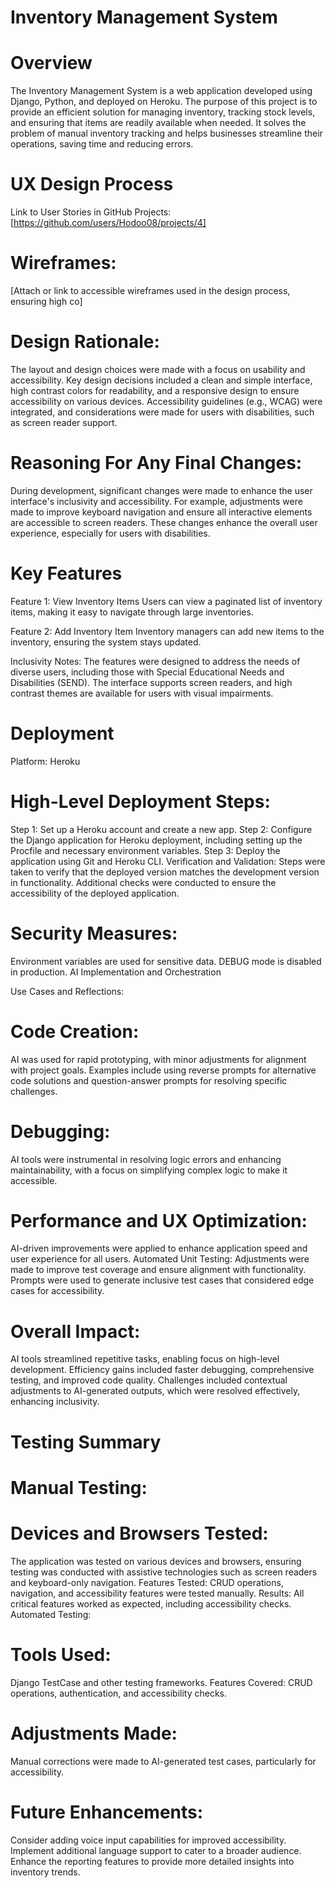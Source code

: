 # Inventory Management System

# Overview

The Inventory Management System is a web application developed using Django, Python, and deployed on Heroku. The purpose of this project is to provide an efficient solution for managing inventory, tracking stock levels, and ensuring that items are readily available when needed. It solves the problem of manual inventory tracking and helps businesses streamline their operations, saving time and reducing errors.

# UX Design Process

Link to User Stories in GitHub Projects:
[https://github.com/users/Hodoo08/projects/4]

# Wireframes:

[Attach or link to accessible wireframes used in the design process, ensuring high co]

# Design Rationale:

The layout and design choices were made with a focus on usability and accessibility. Key design decisions included a clean and simple interface, high contrast colors for readability, and a responsive design to ensure accessibility on various devices. Accessibility guidelines (e.g., WCAG) were integrated, and considerations were made for users with disabilities, such as screen reader support.

# Reasoning For Any Final Changes:

During development, significant changes were made to enhance the user interface's inclusivity and accessibility. For example, adjustments were made to improve keyboard navigation and ensure all interactive elements are accessible to screen readers. These changes enhance the overall user experience, especially for users with disabilities.

# Key Features

Feature 1: View Inventory Items
Users can view a paginated list of inventory items, making it easy to navigate through large inventories.

Feature 2: Add Inventory Item
Inventory managers can add new items to the inventory, ensuring the system stays updated.

Inclusivity Notes:
The features were designed to address the needs of diverse users, including those with Special Educational Needs and Disabilities (SEND). The interface supports screen readers, and high contrast themes are available for users with visual impairments.

# Deployment
Platform: Heroku

# High-Level Deployment Steps:

Step 1: Set up a Heroku account and create a new app.
Step 2: Configure the Django application for Heroku deployment, including setting up the Procfile and necessary environment variables.
Step 3: Deploy the application using Git and Heroku CLI.
Verification and Validation:
Steps were taken to verify that the deployed version matches the development version in functionality. Additional checks were conducted to ensure the accessibility of the deployed application.

# Security Measures:

Environment variables are used for sensitive data.
DEBUG mode is disabled in production.
AI Implementation and Orchestration

Use Cases and Reflections:

# Code Creation: 
AI was used for rapid prototyping, with minor adjustments for alignment with project goals. Examples include using reverse prompts for alternative code solutions and question-answer prompts for resolving specific challenges.

# Debugging: 
AI tools were instrumental in resolving logic errors and enhancing maintainability, with a focus on simplifying complex logic to make it accessible.

# Performance and UX Optimization: 
AI-driven improvements were applied to enhance application speed and user experience for all users.
Automated Unit Testing: Adjustments were made to improve test coverage and ensure alignment with functionality. Prompts were used to generate inclusive test cases that considered edge cases for accessibility.

# Overall Impact:
AI tools streamlined repetitive tasks, enabling focus on high-level development. Efficiency gains included faster debugging, comprehensive testing, and improved code quality. Challenges included contextual adjustments to AI-generated outputs, which were resolved effectively, enhancing inclusivity.

# Testing Summary

# Manual Testing:

# Devices and Browsers Tested: 

The application was tested on various devices and browsers, ensuring testing was conducted with assistive technologies such as screen readers and keyboard-only navigation.
Features Tested: CRUD operations, navigation, and accessibility features were tested manually.
Results: All critical features worked as expected, including accessibility checks.
Automated Testing:

# Tools Used:

Django TestCase and other testing frameworks.
Features Covered: CRUD operations, authentication, and accessibility checks.

# Adjustments Made: 

Manual corrections were made to AI-generated test cases, particularly for accessibility.

# Future Enhancements:

Consider adding voice input capabilities for improved accessibility.
Implement additional language support to cater to a broader audience.
Enhance the reporting features to provide more detailed insights into inventory trends.
